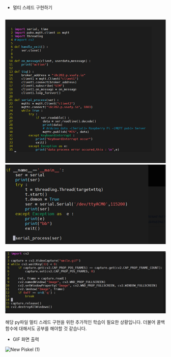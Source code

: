 
- 멀티 스레드 구현하기

![image.png](./image.png)
![image-1.png](./image-1.png)
-----------------------------------
![image-2.png](./image-2.png)

해당 py파일 멀티 스레드 구현을 위한 추가적인 학습이 필요한 상황입니다.
더불어 콜백함수에 대해서도 공부를 해야할 것 같습니다.

- GIF 화면 출력 

![New Piskel (1)](https://user-images.githubusercontent.com/57944215/215422015-cf586504-0a63-4824-bc19-0bae4af8f515.gif)





